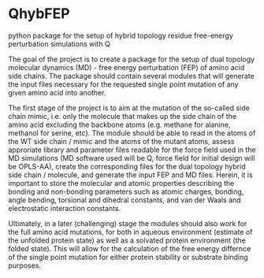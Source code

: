 # QhybFEP
python package for the setup of hybrid topology residue free-energy perturbation simulations with Q

The goal of the project is to create a package for the setup of dual topology molecular dynamics (MD) - free energy perturbation (FEP) of amino acid side chains. The package should contain several modules that will generate the input files necessary for the requested single point mutation of any given amino acid into another.

The first stage of the project is to aim at the mutation of the so-called side chain mimic, i.e. only the molecule that makes up the side chain of the amino acid excluding the backbone atoms (e.g. methane for alanine, methanol for serine, etc). The module should be able to read in the atoms of the WT side chain / mimic and the atoms of the mutant atoms, assess approriate library and parameter files readable for the force field used in the MD simulations (MD software used will be Q, force field for initial design will be OPLS-AA), create the corresponding files for the dual topology hybrid side chain / molecule, and generate the input FEP and MD files. Herein, it is important to store the molecular and atomic properties describing the bonding and non-bonding parameters such as atomic charges, bonding, angle bending, torsional and dihedral constants, and van der Waals and electrostatic interaction constants.

Ultimately, in a later (challenging) stage the modules should also work for the full amino acid mutations, for both in aqueous environment (estimate of the unfolded protein state) as well as a solvated protein environment (the folded state). This will allow for the calculation of the free energy differnce of the single point mutation for either protein stability or substrate binding purposes.
